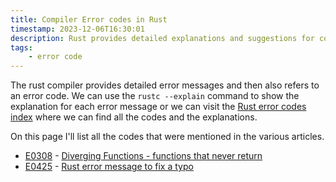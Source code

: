 ```yaml
---
title: Compiler Error codes in Rust
timestamp: 2023-12-06T16:30:01
description: Rust provides detailed explanations and suggestions for compiler errors, but sometimes further examples can help.
tags:
    - error code
---
```


The rust compiler provides detailed error messages and then also refers to an error code.
We can use the `rustc --explain` command to show the explanation for each error message or
we can visit the [Rust error codes index](https://doc.rust-lang.org/error_codes/) where we can find
all the codes and the explanations.


On this page I'll list all the codes that were mentioned in the various articles.

* [E0308](https://doc.rust-lang.org/error_codes/E0308.html) - [Diverging Functions - functions that never return](/diverging-functions)
* [E0425](https://doc.rust-lang.org/error_codes/E0425.html) - [Rust error message to fix a typo](/error-message-to-fix-typo)

